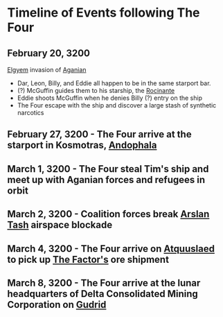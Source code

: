 # Timeline of Events following The Four

## February 20, 3200

[Elgyem](species/Anrbzyv-udaz-gavr) invasion of [Aganian](planets/Aganian)

* Dar, Leon, Billy, and Eddie all happen to be in the same starport bar.
* (?) McGuffin guides them to his starship, the [Rocinante](https://worknate.github.io/galactic-encyclopedia/starships/Rocinante)
* Eddie shoots McGuffin when he denies Billy (?) entry on the ship
* The Four escape with the ship and discover a large stash of synthetic narcotics

## February 27, 3200 - The Four arrive at the starport in Kosmotras, [Andophala](planets/Andophala)
## March 1, 3200 - The Four steal Tim's ship and meet up with Aganian forces and refugees in orbit
## March 2, 3200 - Coalition forces break [Arslan Tash](https://worknate.github.io/galactic-encyclopedia/planets/Andophala) airspace blockade
## March 4, 3200 - The Four arrive on [Atquuslaed](https://worknate.github.io/galactic-encyclopedia/planets/Atquuslaed) to pick up [The Factor's]() ore shipment
## March 8, 3200 - The Four arrive at the lunar headquarters of Delta Consolidated Mining Corporation on [Gudrid](https://worknate.github.io/galactic-encyclopedia/planets/Gudrid)